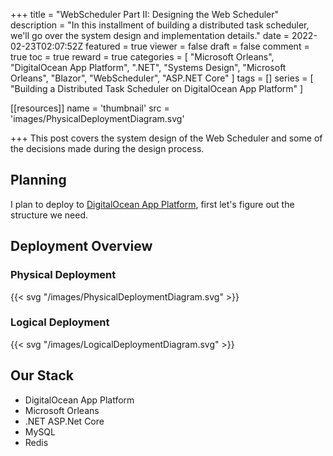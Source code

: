 +++
title = "WebScheduler Part II: Designing the Web Scheduler"
description = "In this installment of building a distributed task scheduler, we'll go over the system design and implementation details."
date = 2022-02-23T02:07:52Z
featured = true
viewer = false
draft = false
comment = true
toc = true
reward = true
categories = [
  "Microsoft Orleans",
  "DigitalOcean App Platform",
  ".NET",
  "Systems Design",
  "Microsoft Orleans",
  "Blazor",
  "WebScheduler",
  "ASP.NET Core"
]
tags = []
series = [
  "Building a Distributed Task Scheduler on DigitalOcean App Platform"
]

[[resources]]
name = 'thumbnail'
src = 'images/PhysicalDeploymentDiagram.svg'

+++
This post covers the system design of the Web Scheduler and some of the decisions made during the design process.

## Planning

I plan to deploy to [DigitalOcean App Platform](https://www.digitalocean.com/products/app-platform/?refcode=0759a4937a7a&utm_campaign=Referral_Invite&utm_medium=Referral_Program&utm_source=CopyPaste), first let's figure out the structure we need.



## Deployment Overview

### Physical Deployment

{{< svg "/images/PhysicalDeploymentDiagram.svg" >}}


### Logical Deployment
  
{{< svg "/images/LogicalDeploymentDiagram.svg" >}}

## Our Stack

* DigitalOcean App Platform
* Microsoft Orleans
* .NET ASP.Net Core
* MySQL
* Redis

